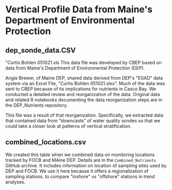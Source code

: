 # Vertical Profile Data from Maine's Department of Environmental Protection

## dep_sonde_data.CSV
"Curtis Bohlen 051021.xls
This data file was developed by CBEP based on data from Maine's Department of 
Environmental Protection (DEP).

Angie Brewer, of Maine DEP, shared data derived from DEP's "EGAD" data 
system via an Excel File, "Curtis Bohlen 051021.xlsx".  Much of the data
was sent to CBEP because of its implications for nutrients in
Casco Bay.  We conducted a detailed review and reorganization of the
data.  Original data and related R notebooks documenting the data 
reorganization steps are in the DEP_Nutrients repository.  

This file was a result of that reorganization.  Specifically, we extracted 
data that contained data from "downcasts" of water quality sondes so that
we could take a closer look at patterns of vertical stratification.

## combined_locations.csv
We created this table when we combined data on monitoring locations 
tracked by FOCB and MAine DEP.  Details are in the 
`Combined_Nutrients` GitHub archive.  It includes information on location
of sampling sites used by DEP and FOCB.  We use it here because it offers
a regionalization of sampling stations. to compare "inshore" vs "offshore" 
stations in trend analyses.








